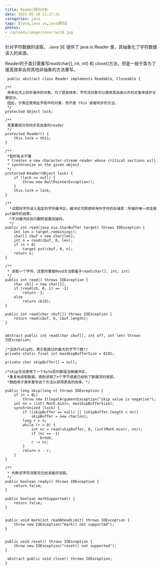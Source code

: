 ```yaml
---
title: Reader源码分析
date: 2015-05-10 11:27:31
categories: java
tags: [java,java io,java源码]
photos: 
- /uploads/image/cover/wz10.jpg
---
```

针对字符数据的读取， Java SE 提供了 java.io.Reader 类，其抽象化了字符数据读入的来源。 

Reader的子类只需重写read(char[], int, int) 和 close()方法，但是一般子类为了提高效率会将其他非抽象的方法重写。

     public abstract class Reader implements Readable, Closeable {

    /**
     用来在流上同步操作的对象。为了提高效率，字符流对象可以使用其自身以外的对象来保护关键部分。
     因此，子类应使用此字段中的对象，而不是 this 或者同步的方法。
     */
    protected Object lock;

    /**
     其重要部分将同步其自身的reader
     */
    protected Reader() {
        this.lock = this;
    }

    /**
     *暂时有点不懂
     * Creates a new character-stream reader whose critical sections will
     * synchronize on the given object.
     */
    protected Reader(Object lock) {
        if (lock == null) {
            throw new NullPointerException();
        }
        this.lock = lock;
    }

    /**
      *试图将字符读入指定的字符缓冲区。缓冲区可照原样用作字符的存储库：所做的唯一改变是 put操作的结果。
      *不对缓冲区执行翻转或重绕操作。
      */
    public int read(java.nio.CharBuffer target) throws IOException {
        int len = target.remaining();
        char[] cbuf = new char[len];
        int n = read(cbuf, 0, len);
        if (n > 0)
            target.put(cbuf, 0, n);
        return n;
    }

    /**
     * 读取一个字符，这里的重载Read方法都基于read(char[], int, int)
     */
    public int read() throws IOException {
        char cb[] = new char[1];
        if (read(cb, 0, 1) == -1)
            return -1;
        else
            return cb[0];
    }

    public int read(char cbuf[]) throws IOException {
        return read(cbuf, 0, cbuf.length);
    }


    abstract public int read(char cbuf[], int off, int len) throws IOException;

    /*当执行skip时，表示能跳过的最大的字节个数*/
    private static final int maxSkipBufferSize = 8192;

    private char skipBuffer[] = null;

    /*skip方法使用了一个byte型的数组当做缓冲区，
     *重复地读取数据，直到读取了n个字节或者已经到了数据流的尾部。
     *鼓励用子类来重写这个方法以获得更高的效率。*/

    public long skip(long n) throws IOException {
        if (n < 0L)
            throw new IllegalArgumentException("skip value is negative");
        int nn = (int) Math.min(n, maxSkipBufferSize);
        synchronized (lock) {
            if ((skipBuffer == null) || (skipBuffer.length < nn))
                skipBuffer = new char[nn];
            long r = n;
            while (r > 0) {
                int nc = read(skipBuffer, 0, (int)Math.min(r, nn));
                if (nc == -1)
                    break;
                r -= nc;
            }
            return n - r;
        }
    }

    /**
     * 判断该字符流是否已经准备好读取。
     */
    public boolean ready() throws IOException {
        return false;
    }

    public boolean markSupported() {
        return false;
    }


    public void mark(int readAheadLimit) throws IOException {
        throw new IOException("mark() not supported");
    }


    public void reset() throws IOException {
        throw new IOException("reset() not supported");
    }

     abstract public void close() throws IOException;
    }